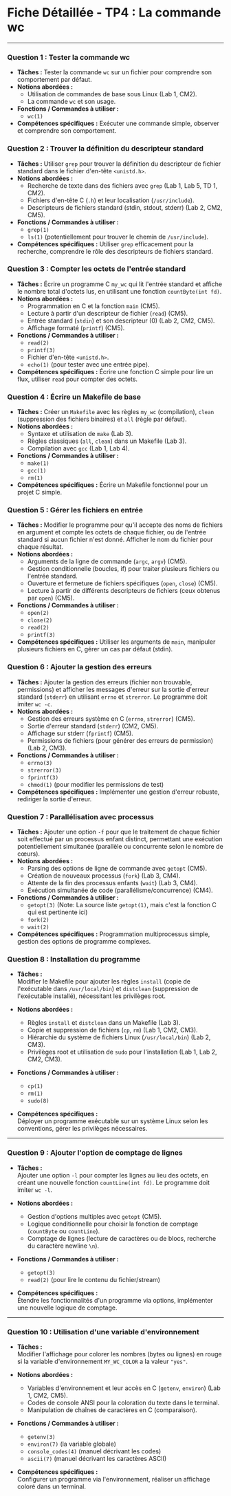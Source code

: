# Fiche Détaillée - TP4 : La commande wc
---

### Question 1 : Tester la commande wc

* **Tâches :** Tester la commande `wc` sur un fichier pour comprendre son comportement par défaut.
* **Notions abordées :**
    * Utilisation de commandes de base sous Linux (Lab 1, CM2).
    * La commande `wc` et son usage.
* **Fonctions / Commandes à utiliser :**
    * `wc(1)`
* **Compétences spécifiques :** Exécuter une commande simple, observer et comprendre son comportement.

### Question 2 : Trouver la définition du descripteur standard

* **Tâches :** Utiliser `grep` pour trouver la définition du descripteur de fichier standard dans le fichier d'en-tête `<unistd.h>`.
* **Notions abordées :**
    * Recherche de texte dans des fichiers avec `grep` (Lab 1, Lab 5, TD 1, CM2).
    * Fichiers d'en-tête C (`.h`) et leur localisation (`/usr/include`).
    * Descripteurs de fichiers standard (stdin, stdout, stderr) (Lab 2, CM2, CM5).
* **Fonctions / Commandes à utiliser :**
    * `grep(1)`
    * `ls(1)` (potentiellement pour trouver le chemin de `/usr/include`).
* **Compétences spécifiques :** Utiliser `grep` efficacement pour la recherche, comprendre le rôle des descripteurs de fichiers standard.

### Question 3 : Compter les octets de l'entrée standard

* **Tâches :** Écrire un programme C `my_wc` qui lit l'entrée standard et affiche le nombre total d'octets lus, en utilisant une fonction `countByte(int fd)`.
* **Notions abordées :**
    * Programmation en C et la fonction `main` (CM5).
    * Lecture à partir d'un descripteur de fichier (`read`) (CM5).
    * Entrée standard (`stdin`) et son descripteur (0) (Lab 2, CM2, CM5).
    * Affichage formaté (`printf`) (CM5).
* **Fonctions / Commandes à utiliser :**
    * `read(2)`
    * `printf(3)`
    * Fichier d'en-tête `<unistd.h>`.
    * `echo(1)` (pour tester avec une entrée pipe).
* **Compétences spécifiques :** Écrire une fonction C simple pour lire un flux, utiliser `read` pour compter des octets.

### Question 4 : Écrire un Makefile de base

* **Tâches :** Créer un `Makefile` avec les règles `my_wc` (compilation), `clean` (suppression des fichiers binaires) et `all` (règle par défaut).
* **Notions abordées :**
    * Syntaxe et utilisation de `make` (Lab 3).
    * Règles classiques (`all`, `clean`) dans un Makefile (Lab 3).
    * Compilation avec `gcc` (Lab 1, Lab 4).
* **Fonctions / Commandes à utiliser :**
    * `make(1)`
    * `gcc(1)`
    * `rm(1)`
* **Compétences spécifiques :** Écrire un Makefile fonctionnel pour un projet C simple.

### Question 5 : Gérer les fichiers en entrée

* **Tâches :** Modifier le programme pour qu'il accepte des noms de fichiers en argument et compte les octets de chaque fichier, ou de l'entrée standard si aucun fichier n'est donné. Afficher le nom du fichier pour chaque résultat.
* **Notions abordées :**
    * Arguments de la ligne de commande (`argc`, `argv`) (CM5).
    * Gestion conditionnelle (boucles, if) pour traiter plusieurs fichiers ou l'entrée standard.
    * Ouverture et fermeture de fichiers spécifiques (`open`, `close`) (CM5).
    * Lecture à partir de différents descripteurs de fichiers (ceux obtenus par `open`) (CM5).
* **Fonctions / Commandes à utiliser :**
    * `open(2)`
    * `close(2)`
    * `read(2)`
    * `printf(3)`
* **Compétences spécifiques :** Utiliser les arguments de `main`, manipuler plusieurs fichiers en C, gérer un cas par défaut (stdin).

### Question 6 : Ajouter la gestion des erreurs

* **Tâches :** Ajouter la gestion des erreurs (fichier non trouvable, permissions) et afficher les messages d'erreur sur la sortie d'erreur standard (`stderr`) en utilisant `errno` et `strerror`. Le programme doit imiter `wc -c`.
* **Notions abordées :**
    * Gestion des erreurs système en C (`errno`, `strerror`) (CM5).
    * Sortie d'erreur standard (`stderr`) (CM2, CM5).
    * Affichage sur stderr (`fprintf`) (CM5).
    * Permissions de fichiers (pour générer des erreurs de permission) (Lab 2, CM3).
* **Fonctions / Commandes à utiliser :**
    * `errno(3)`
    * `strerror(3)`
    * `fprintf(3)`
    * `chmod(1)` (pour modifier les permissions de test)
* **Compétences spécifiques :** Implémenter une gestion d'erreur robuste, rediriger la sortie d'erreur.

### Question 7 : Parallélisation avec processus

* **Tâches :** Ajouter une option `-f` pour que le traitement de chaque fichier soit effectué par un processus enfant distinct, permettant une exécution potentiellement simultanée (parallèle ou concurrente selon le nombre de cœurs).
* **Notions abordées :**
    * Parsing des options de ligne de commande avec `getopt` (CM5).
    * Création de nouveaux processus (`fork`) (Lab 3, CM4).
    * Attente de la fin des processus enfants (`wait`) (Lab 3, CM4).
    * Exécution simultanée de code (parallélisme/concurrence) (CM4).
* **Fonctions / Commandes à utiliser :**
    * `getopt(3)` (Note: La source liste `getopt(1)`, mais c'est la fonction C qui est pertinente ici)
    * `fork(2)`
    * `wait(2)`
* **Compétences spécifiques :** Programmation multiprocessus simple, gestion des options de programme complexes.

### Question 8 : Installation du programme

- **Tâches :**  
  Modifier le Makefile pour ajouter les règles `install` (copie de l'exécutable dans `/usr/local/bin`) et `distclean` (suppression de l'exécutable installé), nécessitant les privilèges root.

- **Notions abordées :**  
  - Règles `install` et `distclean` dans un Makefile (Lab 3).  
  - Copie et suppression de fichiers (`cp`, `rm`) (Lab 1, CM2, CM3).  
  - Hiérarchie du système de fichiers Linux (`/usr/local/bin`) (Lab 2, CM3).  
  - Privilèges root et utilisation de `sudo` pour l'installation (Lab 1, Lab 2, CM2, CM3).

- **Fonctions / Commandes à utiliser :**  
  - `cp(1)`  
  - `rm(1)`  
  - `sudo(8)`

- **Compétences spécifiques :**  
  Déployer un programme exécutable sur un système Linux selon les conventions, gérer les privilèges nécessaires.

---

### Question 9 : Ajouter l'option de comptage de lignes

- **Tâches :**  
  Ajouter une option `-l` pour compter les lignes au lieu des octets, en créant une nouvelle fonction `countLine(int fd)`. Le programme doit imiter `wc -l`.

- **Notions abordées :**  
  - Gestion d'options multiples avec `getopt` (CM5).  
  - Logique conditionnelle pour choisir la fonction de comptage (`countByte` ou `countLine`).  
  - Comptage de lignes (lecture de caractères ou de blocs, recherche du caractère newline `\n`).

- **Fonctions / Commandes à utiliser :**  
  - `getopt(3)`  
  - `read(2)` (pour lire le contenu du fichier/stream)

- **Compétences spécifiques :**  
  Étendre les fonctionnalités d'un programme via options, implémenter une nouvelle logique de comptage.

---

### Question 10 : Utilisation d'une variable d'environnement

- **Tâches :**  
  Modifier l'affichage pour colorer les nombres (bytes ou lignes) en rouge si la variable d'environnement `MY_WC_COLOR` a la valeur `"yes"`.

- **Notions abordées :**  
  - Variables d'environnement et leur accès en C (`getenv`, `environ`) (Lab 1, CM2, CM5).  
  - Codes de console ANSI pour la coloration du texte dans le terminal.  
  - Manipulation de chaînes de caractères en C (comparaison).

- **Fonctions / Commandes à utiliser :**  
  - `getenv(3)`  
  - `environ(7)` (la variable globale)  
  - `console_codes(4)` (manuel décrivant les codes)  
  - `ascii(7)` (manuel décrivant les caractères ASCII)

- **Compétences spécifiques :**  
  Configurer un programme via l'environnement, réaliser un affichage coloré dans un terminal.
